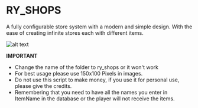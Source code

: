 # RY_SHOPS
A fully configurable store system with a modern and simple design.
With the ease of creating infinite stores each with different items.

![alt text](https://imgur.com/QKFF05I.png)

**IMPORTANT**

- Change the name of the folder to ry_shops or it won't work
- For best usage please use 150x100 Pixels in images.
- Do not use this script to make money, if you use it for personal use, please give the credits.
- Remembering that you need to have all the names you enter in ItemName in the database or the player will not receive the items.
